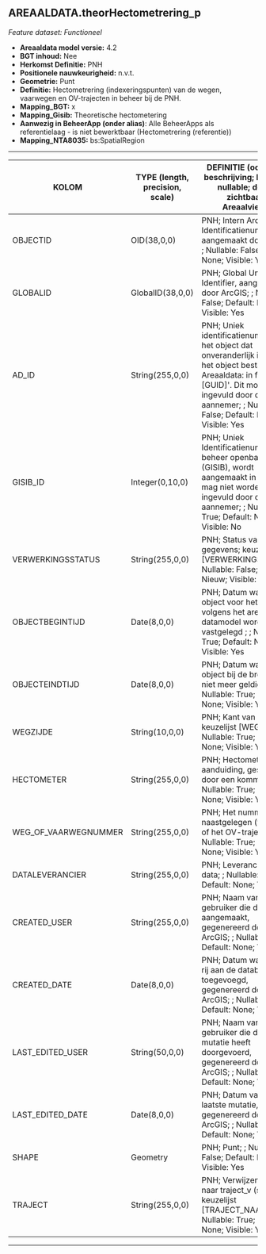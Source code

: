 ## AREAALDATA.theorHectometrering_p

*Feature dataset: Functioneel*


* __Areaaldata model versie:__ 4.2
* __BGT inhoud:__ Nee
* __Herkomst Definitie:__ PNH
* __Positionele nauwkeurigheid:__ n.v.t.
* __Geometrie:__ Punt
* __Definitie:__  Hectometrering (indexeringspunten) van de wegen, vaarwegen en OV-trajecten in beheer bij de PNH.
* __Mapping_BGT:__ x
* __Mapping_Gisib:__ Theoretische hectometering
* __Aanwezig in BeheerApp (onder alias)__: Alle BeheerApps als referentielaag - is niet bewerktbaar (Hectometrering (referentie))
* __Mapping_NTA8035:__ bs:SpatialRegion

***

|__KOLOM__                             |__TYPE (length, precision, scale)__                      |__DEFINITIE__ (oorsprong; beschrijving; keuzelijst; nullable; default; zichtbaar in Areaalviewer)|
|------                              |----               |-----    |
|OBJECTID                            |OID(38,0,0)        |PNH; Intern ArcGIS Identificatienummer, aangemaakt door ArcGIS; ; Nullable: False; Default: None; Visible: Yes|
|GLOBALID                            |GlobalID(38,0,0)   |PNH; Global Unique Identifier, aangemaakt door ArcGIS; ; Nullable: False; Default: None; Visible: Yes|
|AD_ID                               |String(255,0,0)    |PNH; Uniek identificatienummer voor het object dat onveranderlijk is zolang het object bestaat in Areaaldata: in format 'AD.[GUID]'. Dit moet worden ingevuld door de aannemer; ; Nullable: False; Default: None; Visible: Yes|
|GISIB_ID                            |Integer(0,10,0)    |PNH; Uniek Identificatienummer beheer openbare ruimte (GISIB), wordt aangemaakt in GISIB en mag niet worden ingevuld door de aannemer; ; Nullable: True; Default: None; Visible: No|
|VERWERKINGSSTATUS                   |String(255,0,0)    |PNH; Status van de gegevens; keuzelijst [VERWERKINGSSTATUS]; Nullable: False; Default: Nieuw; Visible: Yes|
|OBJECTBEGINTIJD                     |Date(8,0,0)        |PNH; Datum waarop het object voor het eerst volgens het areaaldata datamodel wordt vastgelegd ; ; Nullable: True; Default: None; Visible: Yes|
|OBJECTEINDTIJD                      |Date(8,0,0)        |PNH; Datum waarop het object bij de bronhouder niet meer geldig is; ; Nullable: True; Default: None; Visible: Yes|
|WEGZIJDE                            |String(10,0,0)     |PNH; Kant van de weg; keuzelijst [WEGZIJDE]; Nullable: True; Default: None; Visible: Yes|
|HECTOMETER                          |String(255,0,0)    |PNH; Hectometer aanduiding, gescheiden door een komma; ; Nullable: True; Default: None; Visible: Yes|
|WEG_OF_VAARWEGNUMMER                |String(255,0,0)    |PNH; Het nummer van de naastgelegen (vaar)weg of het OV-traject; ; Nullable: True; Default: None; Visible: Yes|
|DATALEVERANCIER                     |String(255,0,0)    |PNH; Leverancier van de data; ; Nullable: True; Default: None; Visible: No|
|CREATED_USER                        |String(255,0,0)    |PNH; Naam van gebruiker die de rij heeft aangemaakt, gegenereerd door ArcGIS; ; Nullable: True; Default: None; Visible: No|
|CREATED_DATE                        |Date(8,0,0)        |PNH; Datum waarop de rij aan de database is toegevoegd, gegenereerd door ArcGIS; ; Nullable: True; Default: None; Visible: No|
|LAST_EDITED_USER                    |String(50,0,0)     |PNH; Naam van gebruiker die de laatste mutatie heeft doorgevoerd, gegenereerd door ArcGIS; ; Nullable: True; Default: None; Visible: No|
|LAST_EDITED_DATE                    |Date(8,0,0)        |PNH; Datum van de laatste mutatie, gegenereerd door ArcGIS; ; Nullable: True; Default: None; Visible: No|
|SHAPE                               |Geometry           |PNH; Punt; ; Nullable: False; Default: None; Visible: Yes|
|TRAJECT                             |String(255,0,0)    |PNH; Verwijzende sleutel naar traject_v (simpel); keuzelijst [TRAJECT_NAAM]; Nullable: True; Default: None; Visible: Yes|

***
